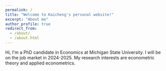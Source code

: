 ```yaml
---
permalink: /
title: "Welcome to Kaicheng's personal website!"
excerpt: "About me"
author_profile: true
redirect_from: 
  - /about/
  - /about.html
---
```


Hi, I'm a PhD candidate in Economics at Michigan State University. I will be on the job market in 2024-2025. My research interests are econometric theory and applied econometrics. 
